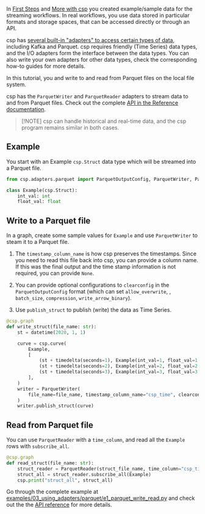 In [First Steps](First-Steps) and [More with csp](More-with-CSP) you created example/sample data for the streaming workflows. In real workflows, you use data stored in particular formats and storage spaces, that can be accessed directly or through an API.

csp has [several built-in "adapters" to access certain types of data](Input-Output-Adapters-API), including Kafka and Parquet. csp requires friendly (Time Series) data types, and the I/O adapters form the interface between the data types. You can also write your own adapters for other data types, check the corresponding how-to guides for more details.

In this tutorial, you and write to and read from Parquet files on the local file system.

csp has the `ParquetWriter` and `ParquetReader` adapters to stream data to and from Parquet files. Check out the complete [API in the Reference documentation](https://github.com/Point72/csp/wiki/Input-Output-Adapters-API#parquet).

> \[!NOTE\]
> csp can handle historical and real-time data, and the csp program remains similar in both cases.

## Example

You start with an Example `csp.Struct` data type which will be streamed into a Parquet file.

```python
from csp.adapters.parquet import ParquetOutputConfig, ParquetWriter, ParquetReader

class Example(csp.Struct):
    int_val: int
    float_val: float
```

## Write to a Parquet file

In a graph, create some sample values for `Example` and use `ParquetWriter` to steam it to a Parquet file.

1. The `timestamp_column_name` is how csp preserves the timestamps. Since you need to read this file back into csp, you can provide a column name. If this was the final output and the time stamp information is not required, you can provide `None`.

1. You can provide optional configurations to `clearconfig` in the `ParquetOutputConfig` format (which can set `allow_overwrite`, , `batch_size`, `compression`, `write_arrow_binary`).

1. Use `publish_struct` to publish (write) the data as Time Series.

```python
@csp.graph
def write_struct(file_name: str):
    st = datetime(2020, 1, 1)

    curve = csp.curve(
        Example,
        [
            (st + timedelta(seconds=1), Example(int_val=1, float_val=1.0)),
            (st + timedelta(seconds=2), Example(int_val=2, float_val=2.0)),
            (st + timedelta(seconds=3), Example(int_val=3, float_val=3.0)),
        ],
    )
    writer = ParquetWriter(
        file_name=file_name, timestamp_column_name="csp_time", clearconfig=ParquetOutputConfig(allow_overwrite=True)
    )
    writer.publish_struct(curve)
```

## Read from Parquet file

You can use `ParquetReader` with a `time_column`, and read all the `Example` rows with `subscribe_all`.

```python
@csp.graph
def read_struct(file_name: str):
    struct_reader = ParquetReader(struct_file_name, time_column="csp_time")
    struct_all = struct_reader.subscribe_all(Example)
    csp.print("struct_all", struct_all)
```

Go through the complete example at [examples/03_using_adapters/parquet/e1_parquet_write_read.py](https://github.com/Point72/csp/blob/main/examples/03_using_adapters/parquet/e1_parquet_write_read.py) and check out the the [API reference](Input-Output-Adapters-API#parquet) for more details.
